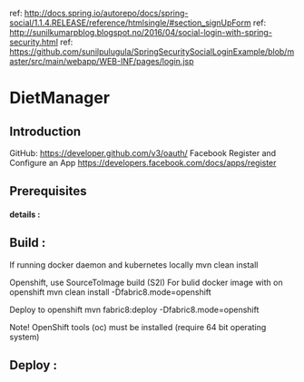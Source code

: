 
ref: http://docs.spring.io/autorepo/docs/spring-social/1.1.4.RELEASE/reference/htmlsingle/#section_signUpForm
ref: http://sunilkumarpblog.blogspot.no/2016/04/social-login-with-spring-security.html
ref: https://github.com/sunilpulugula/SpringSecuritySocialLoginExample/blob/master/src/main/webapp/WEB-INF/pages/login.jsp
# DietManager

## Introduction

GitHub: https://developer.github.com/v3/oauth/
Facebook Register and Configure an App https://developers.facebook.com/docs/apps/register

## Prerequisites

#### details :


## Build :

If running docker daemon and kubernetes locally 
mvn clean install


Openshift, use SourceToImage build (S2I)
For bulid docker image with on openshift
mvn clean install -Dfabric8.mode=openshift

Deploy to openshift
mvn fabric8:deploy -Dfabric8.mode=openshift

Note! OpenShift tools (oc) must be installed (require 64 bit operating system)


## Deploy :

